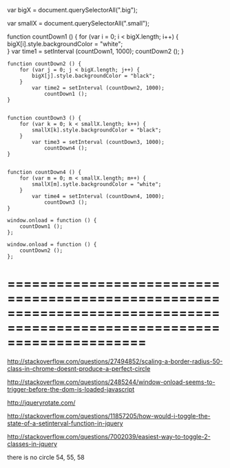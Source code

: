 


var bigX = document.querySelectorAll(".big");

var smallX = document.querySelectorAll(".small");


function countDown1 () {
        for (var i = 0; i < bigX.length; i++) {
            bigX[i].style.backgroundColor = "white";            
        }
            var time1 = setInterval (countDown1, 1000);
                countDown2 ();
    }


    function countDown2 () {
        for (var j = 0; j < bigX.length; j++) {
            bigX[j].style.backgroundColor = "black";
        }
            var time2 = setInterval (countDown2, 1000);
                countDown1 ();
    }


    function countDown3 () {
        for (var k = 0; k < smallX.length; k++) {
            smallX[k].style.backgroundColor = "black";          
        }
            var time3 = setInterval (countDown3, 1000);
                countDown4 ();
    }


    function countDown4 () {
        for (var m = 0; m < smallX.length; m++) {
            smallX[m].sytle.backgroundColor = "white";
        }
            var time4 = setInterval (countDown4, 1000);
                countDown3 ();
    }
    
    window.onload = function () {
        countDown1 ();
    };

    window.onload = function () {
        countDown2 ();
    };

=========================================================================================================================
=========================================================================================================================


 http://stackoverflow.com/questions/27494852/scaling-a-border-radius-50-class-in-chrome-doesnt-produce-a-perfect-circle

 http://stackoverflow.com/questions/2485244/window-onload-seems-to-trigger-before-the-dom-is-loaded-javascript

 http://jqueryrotate.com/

 http://stackoverflow.com/questions/11857205/how-would-i-toggle-the-state-of-a-setinterval-function-in-jquery

 http://stackoverflow.com/questions/7002039/easiest-way-to-toggle-2-classes-in-jquery




 there is no circle 54, 55, 58












